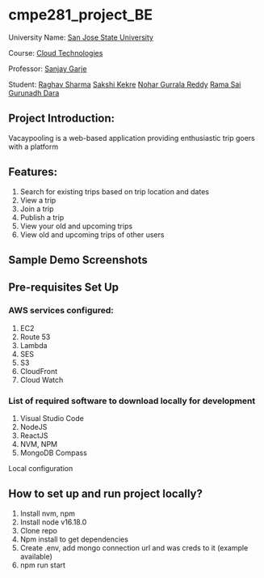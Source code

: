 # cmpe281_project_BE

University Name: [San Jose State University](http://www.sjsu.edu/)

Course: [Cloud Technologies](http://info.sjsu.edu/web-dbgen/catalog/courses/CMPE281.html)

Professor: [Sanjay Garje](https://www.linkedin.com/in/sanjaygarje/)

Student: 
[Raghav Sharma](https://www.linkedin.com/in/raghav-sharma-80629a147)
[Sakshi Kekre](https://www.linkedin.com/in/sakshikekre)
[Nohar Gurrala Reddy](https://www.linkedin.com/in/nohar-gurrala)
[Rama Sai Gurunadh Dara](https://www.linkedin.com/in/ram-dara-865930174)

## Project Introduction:
Vacaypooling is a web-based application providing enthusiastic trip goers with a platform 

## Features:
1. Search for existing trips based on trip location and dates
2. View a trip
3. Join a trip
5. Publish a trip
7. View your old and upcoming trips
8. View old and upcoming trips of other users

## Sample Demo Screenshots

## Pre-requisites Set Up
### AWS services configured:
1. EC2
2. Route 53
3. Lambda
4. SES
5. S3
6. CloudFront
7. Cloud Watch

### List of required software to download locally for development
1. Visual Studio Code
2. NodeJS
3. ReactJS
4. NVM, NPM
5. MongoDB Compass

Local configuration

## How to set up and run project locally?
1. Install nvm, npm
2. Install node v16.18.0
3. Clone repo
4. Npm install to get dependencies
5. Create .env, add mongo connection url and was creds to it (example available)
6. npm run start



